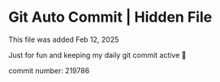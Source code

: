 # Git Auto Commit | Hidden File

This file was added Feb 12, 2025

Just for fun and keeping my daily git commit active 🤪

commit number: 219786
